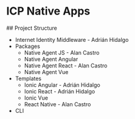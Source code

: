# ICP Native Apps

## Project Structure

- Internet Identity Middleware - Adrián Hidalgo
- Packages
  - Native Agent JS - Alan Castro
  - Native Agent Angular
  - Native Agent React - Alan Castro
  - Native Agent Vue
- Templates
  - Ionic Angular - Adrián Hidalgo
  - Ionic React - Adrián Hidalgo
  - Ionic Vue
  - React Native - Alan Castro
- CLI

